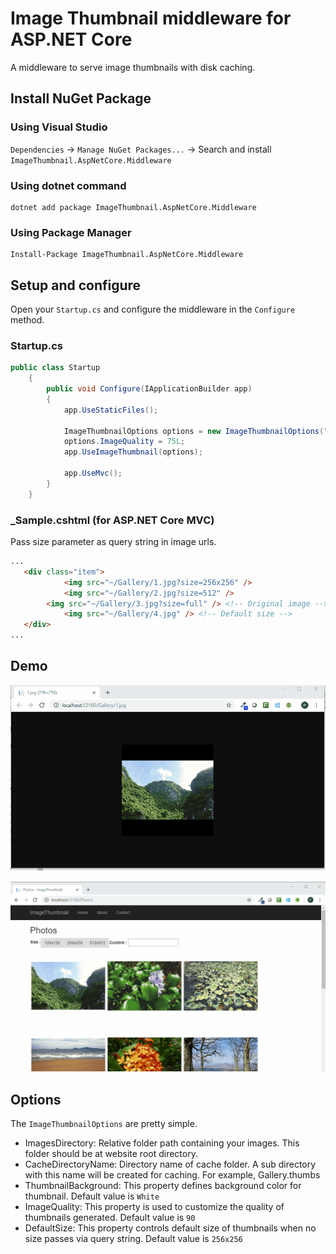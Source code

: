 
# Image Thumbnail middleware for ASP.NET Core
A middleware to serve image thumbnails with disk caching. 

## Install NuGet Package
### Using Visual Studio
`Dependencies` -> `Manage NuGet Packages...` -> Search and install `ImageThumbnail.AspNetCore.Middleware` 

### Using dotnet command
```
dotnet add package ImageThumbnail.AspNetCore.Middleware
```

### Using Package Manager
```
Install-Package ImageThumbnail.AspNetCore.Middleware
```

## Setup and configure 

Open your `Startup.cs` and configure the middleware in the `Configure` method.

### Startup.cs

```csharp
public class Startup
    {
        public void Configure(IApplicationBuilder app)
        {
            app.UseStaticFiles();
    		
    		ImageThumbnailOptions options = new ImageThumbnailOptions("Gallery", "Thumbnails");
    		options.ImageQuality = 75L;
    		app.UseImageThumbnail(options);
    
            app.UseMvc();
        }
    }
```


### _Sample.cshtml (for ASP.NET Core MVC)
Pass size parameter as query string in image urls. 
```html
...
   <div class="item">
            <img src="~/Gallery/1.jpg?size=256x256" />
            <img src="~/Gallery/2.jpg?size=512" />
	    <img src="~/Gallery/3.jpg?size=full" /> <!-- Original image -->
            <img src="~/Gallery/4.jpg" /> <!-- Default size -->
   </div>
...
```
## Demo

![alt text](screenshots/demo2.gif)

![alt text](screenshots/demo1.gif)

## Options

The `ImageThumbnailOptions` are pretty simple.

* ImagesDirectory: Relative folder path containing your images. This folder should be at website root directory.
* CacheDirectoryName: Directory name of cache folder. A sub directory with this name will be created for caching. For example, Gallery\.thumbs
* ThumbnailBackground: This property defines background color for thumbnail. Default value is `White`
* ImageQuality: This property is used to customize the quality of thumbnails generated. Default value is `90`
* DefaultSize: This property controls default size of thumbnails when no size passes via query string. Default value is `256x256` 
